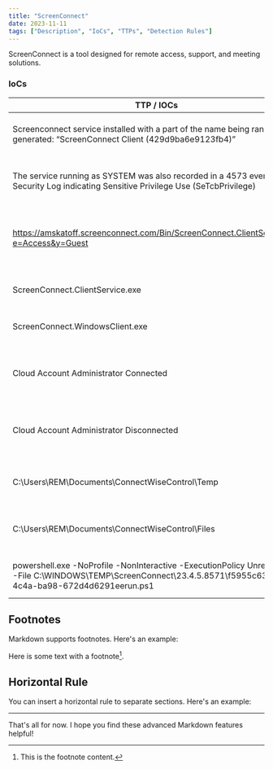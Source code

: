 ```yaml
---
title: "ScreenConnect"
date: 2023-11-11
tags: ["Description", "IoCs", "TTPs", "Detection Rules"]
---
```


ScreenConnect is a tool designed for remote access, support, and meeting solutions. 

### IoCs

| TTP / IOCs | Analytic |
|---|---|
| Screenconnect service installed with a part of the name being randomly generated: “ScreenConnect Client (429d9ba6e9123fb4)” | source=system.evtx EventCode=7045<br>Message = "*ScreenConnect Cient (*)" |
|  |  |
| The service running as SYSTEM was also recorded in a 4573 event in the Security Log indicating Sensitive Privilege Use (SeTcbPrivilege) | source=system.evtx EventCode=4573<br>Message = "*ScreenConnect*" AND Message = "*SeTcbPrivilege*" |
|  |  |
| https://amskatoff.screenconnect.com/Bin/ScreenConnect.ClientSetup.exe?e=Access&y=Guest | Review EDR/Sysmon commandlines, DNS events, and/or, Proxy Logs for URLs with pattern like:<br>http\*.screenconnect.com/<br>Bin/ScreenConnect\*.exe\* |
|  |  |
| ScreenConnect.ClientService.exe | Filename indicator for use in reviewing process execution events. |
|  |  |
| ScreenConnect.WindowsClient.exe | Filename indicator for use in reviewing process execution events. |
|  |  |
| Cloud Account Administrator Connected | source=Application.evtx<br>EventCode=100<br>Source=ScreenConnect<br>Message="*Cloud Account Administrator Connected*" |
|  |  |
| Cloud Account Administrator Disconnected | source=Application.evtx<br>EventCode=101<br>Source=ScreenConnect<br>Message="Cloud Account Administrator Disconnected" |
|  |  |
| C:\Users\REM\Documents\ConnectWiseControl\Temp | Execution of any PE from this directory indicates it was likely provided by the ScreenConnect host. |
|  |  |
| C:\Users\REM\Documents\ConnectWiseControl\Files | source=Application.evtx<br>EventCode=201<br>Source=ScreenConnect<br>Message="*transfer*" |
|  |  |
| powershell.exe -NoProfile -NonInteractive -ExecutionPolicy Unrestricted -File C:\WINDOWS\TEMP\ScreenConnect\23.4.5.8571\f5955c63-3955-4c4a-ba98-672d4d6291eerun.ps1 | Source=Microsoft-Windows-Powershell-Operational<br>EventID 4103<br>Message=*screenConnect\*.ps1\* |



## Footnotes

Markdown supports footnotes. Here's an example:

Here is some text with a footnote[^1].

[^1]: This is the footnote content.

## Horizontal Rule

You can insert a horizontal rule to separate sections. Here's an example:

---

That's all for now. I hope you find these advanced Markdown features helpful!
